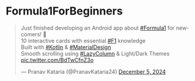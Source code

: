 # Formula1ForBeginners
<blockquote class="twitter-tweet"><p lang="en" dir="ltr">Just finished developing an Android app about <a href="https://twitter.com/hashtag/Formula1?src=hash&amp;ref_src=twsrc%5Etfw">#Formula1</a> for newcomers! 🏁<br>10 interactive cards with essential <a href="https://twitter.com/hashtag/F1?src=hash&amp;ref_src=twsrc%5Etfw">#F1</a> knowledge<br>Built with <a href="https://twitter.com/hashtag/Kotlin?src=hash&amp;ref_src=twsrc%5Etfw">#Kotlin</a> &amp; <a href="https://twitter.com/hashtag/MaterialDesign?src=hash&amp;ref_src=twsrc%5Etfw">#MaterialDesign</a><br>Smooth scrolling using <a href="https://twitter.com/hashtag/LazyColumn?src=hash&amp;ref_src=twsrc%5Etfw">#LazyColumn</a> &amp; Light/Dark Themes <a href="https://t.co/BdTwCfnZ3o">pic.twitter.com/BdTwCfnZ3o</a></p>&mdash; Pranav Kataria (@PranavKataria24) <a href="https://twitter.com/PranavKataria24/status/1864731007162749111?ref_src=twsrc%5Etfw">December 5, 2024</a></blockquote> <script async src="https://platform.twitter.com/widgets.js" charset="utf-8"></script>
